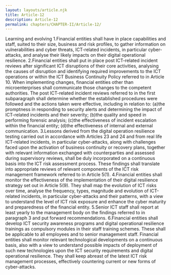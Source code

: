 ```yaml
---
layout: layouts/article.njk
title: Article-12
description: Article-12
permalink: chapters/CHAPTER-II/Article-12/
---
```

Learning and evolving 
1.Financial entities shall have in place capabilities and staff, suited to their size, business and risk profiles, to gather information on vulnerabilities and cyber threats, ICT-related incidents, in particular cyber-attacks, and analyse their likely impacts on their digital operational resilience.
2.Financial entities shall put in place post ICT-related incident reviews after significant ICT disruptions of their core activities, analysing the causes of disruption and identifying required improvements to the ICT operations or within the ICT Business Continuity Policy referred to in Article 10. 
When implementing changes, financial entities other than microenterprises shall communicate those changes to the competent authorities. 
The post ICT-related incident reviews referred to in the first subparagraph shall determine whether the established procedures were followed and the actions taken were effective, including in relation to: 
(a)the promptness in responding to security alerts and determining the impact of ICT-related incidents and their severity; 
(b)the quality and speed in performing forensic analysis; 
(c)the effectiveness of incident escalation within the financial entity; 
(d)the effectiveness of internal and external communication. 
3.Lessons derived from the digital operation resilience testing carried out in accordance with Articles 23 and 24 and from real life ICT-related incidents, in particular cyber-attacks, along with challenges faced upon the activation of business continuity or recovery plans, together with relevant information exchanged with counterparties and assessed during supervisory reviews, shall be duly incorporated on a continuous basis into the ICT risk assessment process. These findings shall translate into appropriate reviews of relevant components of the ICT risk management framework referred to in Article 5(1). 
4.Financial entities shall monitor the effectiveness of the implementation of their digital resilience strategy set out in Article 5(9). They shall map the evolution of ICT risks over time, analyse the frequency, types, magnitude and evolution of ICT-related incidents, in particular cyber-attacks and their patterns, with a view to understand the level of ICT risk exposure and enhance the cyber maturity and preparedness of the financial entity. 
5.Senior ICT staff shall report at least yearly to the management body on the findings referred to in paragraph 3 and put forward recommendations. 
6.Financial entities shall develop ICT security awareness programs and digital operational resilience trainings as compulsory modules in their staff training schemes. These shall be applicable to all employees and to senior management staff. 
Financial entities shall monitor relevant technological developments on a continuous basis, also with a view to understand possible impacts of deployment of such new technologies upon the ICT security requirements and digital operational resilience. They shall keep abreast of the latest ICT risk management processes, effectively countering current or new forms of cyber-attacks. 

